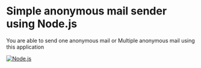 # **Simple anonymous mail sender using Node.js**

You are able to send one anonymous mail or Multiple anonymous mail using this application

<a href='https://github.com/shivamkapasia0' target="_blank"><img alt='Node.js' src='https://img.shields.io/badge/Node.js-100000?style=for-the-badge&logo=Node.js&logoColor=white&labelColor=00CA1E&color=11FF00'/></a>
